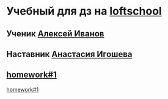 Учебный для дз на [loftschool](https://loftschool.com/)
=====================
Ученик [Алексей Иванов](https://vk.com/dragin_bld)
-
Наставник  [Анастасия Игошева](https://vk.com/igosh)
-
[homework#1]()
-
[homework#1]()
